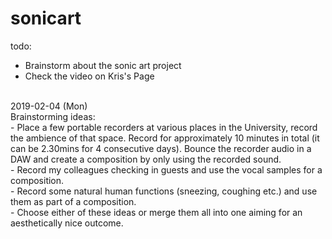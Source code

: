 # sonicart
todo:
- Brainstorm about the sonic art project
- Check the video on Kris's Page
<br>
2019-02-04 (Mon)
<br>
Brainstorming ideas:
<br>
- Place a few portable recorders at various places in the University, record the ambience of that space. Record for approximately 10 minutes in total (it can be 2.30mins for 4 consecutive days). Bounce the recorder audio in a DAW and create a composition by only using the recorded sound.
<br>
- Record my colleagues checking in guests and use the vocal samples for a composition.
<br>
- Record some natural human functions (sneezing, coughing etc.) and use them as part of a composition.
<br>
- Choose either of these ideas or merge them all into one aiming for an aesthetically nice outcome.
<br>
